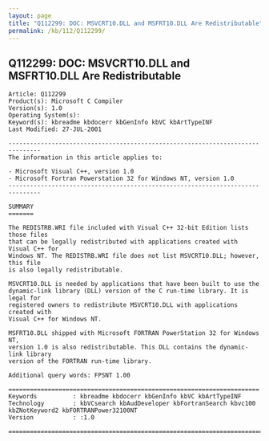 ```yaml
---
layout: page
title: "Q112299: DOC: MSVCRT10.DLL and MSFRT10.DLL Are Redistributable"
permalink: /kb/112/Q112299/
---
```


## Q112299: DOC: MSVCRT10.DLL and MSFRT10.DLL Are Redistributable

	Article: Q112299
	Product(s): Microsoft C Compiler
	Version(s): 1.0
	Operating System(s): 
	Keyword(s): kbreadme kbdocerr kbGenInfo kbVC kbArtTypeINF
	Last Modified: 27-JUL-2001
	
	-------------------------------------------------------------------------------
	The information in this article applies to:
	
	- Microsoft Visual C++, version 1.0 
	- Microsoft Fortran Powerstation 32 for Windows NT, version 1.0 
	-------------------------------------------------------------------------------
	
	SUMMARY
	=======
	
	The REDISTRB.WRI file included with Visual C++ 32-bit Edition lists those files
	that can be legally redistributed with applications created with Visual C++ for
	Windows NT. The REDISTRB.WRI file does not list MSVCRT10.DLL; however, this file
	is also legally redistributable.
	
	MSVCRT10.DLL is needed by applications that have been built to use the
	dynamic-link library (DLL) version of the C run-time library. It is legal for
	registered owners to redistribute MSVCRT10.DLL with applications created with
	Visual C++ for Windows NT.
	
	MSFRT10.DLL shipped with Microsoft FORTRAN PowerStation 32 for Windows NT,
	version 1.0 is also redistributable. This DLL contains the dynamic-link library
	version of the FORTRAN run-time library.
	
	Additional query words: FPSNT 1.00
	
	======================================================================
	Keywords          : kbreadme kbdocerr kbGenInfo kbVC kbArtTypeINF 
	Technology        : kbVCsearch kbAudDeveloper kbFortranSearch kbvc100 kbZNotKeyword2 kbFORTRANPower32100NT
	Version           : :1.0
	
	=============================================================================
	
